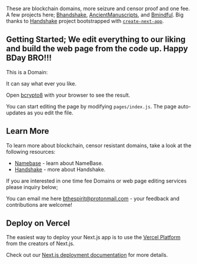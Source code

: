 These are blockchain domains, more seizure and censor proof and one fee. A few projects here;  [Bhandshake](https://bhandshake.vercel.app), [AncientManuscripts](https://beechains.github.io/ancientmanuscripts.github.io/), and [Bmindful](https://beechains.github.io/bmindful.github.io). Big thanks to [Handshake](https://handshake.org) project bootstrapped with [`create-next-app`](https://github.com/zeit/next.js/tree/canary/packages/create-next-app).

## Getting Started; We edit everything to our liking and build the web page from the code up. Happy BDay BRO!!! 

This is a Domain:

It can say what ever you like.

Open [bcrypto8](https://bcrypto8.vercel.app) with your browser to see the result.

You can start editing the page by modifying `pages/index.js`. The page auto-updates as you edit the file.

## Learn More

To learn more about blockchain, censor resistant domains, take a look at the following resources:

- [Namebase](https://namebase.io) - learn about NameBase.
- [Handshake](https://handshake.org) - more about Handshake.

If you are interested in one time fee Domains or web page editing services please inquiry below;

You can email me here [bthespirit@protonmail.com](https://protonmail.com) - your feedback and contributions are welcome!

## Deploy on Vercel

The easiest way to deploy your Next.js app is to use the [Vercel Platform](https://vercel.com/import?utm_medium=default-template&filter=next.js&utm_source=create-next-app&utm_campaign=create-next-app-readme) from the creators of Next.js.

Check out our [Next.js deployment documentation](https://nextjs.org/docs/deployment) for more details.
